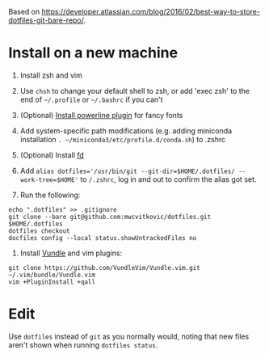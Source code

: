 Based on <https://developer.atlassian.com/blog/2016/02/best-way-to-store-dotfiles-git-bare-repo/>.

# Install on a new machine
1. Install zsh and vim

1. Use `chsh` to change your default shell to zsh, or add 'exec zsh' to the end of `~/.profile` or `~/.bashrc` if you can't

1. (Optional) [Install powerline plugin](https://askubuntu.com/questions/283908/how-can-i-install-and-use-powerline-plugin) for fancy fonts

1. Add system-specific path modifications (e.g. adding miniconda installation `. ~/miniconda3/etc/profile.d/conda.sh`) to .zshrc

1. (Optional) Install [fd](https://github.com/sharkdp/fd#installation)

1. Add `alias dotfiles='/usr/bin/git --git-dir=$HOME/.dotfiles/ --work-tree=$HOME'` to `/.zshrc`, log in and out to confirm the alias got set.

1. Run the following:
```
echo ".dotfiles" >> .gitignore
git clone --bare git@github.com:mwcvitkovic/dotfiles.git $HOME/.dotfiles
dotfiles checkout
docfiles config --local status.showUntrackedFiles no
```

1. Install [Vundle](https://github.com/VundleVim/Vundle.vim) and vim plugins:
```
git clone https://github.com/VundleVim/Vundle.vim.git ~/.vim/bundle/Vundle.vim
vim +PluginInstall +qall 
```


# Edit

Use `dotfiles` instead of `git` as you normally would, noting that new files aren't shown when running `dotfiles status`.
